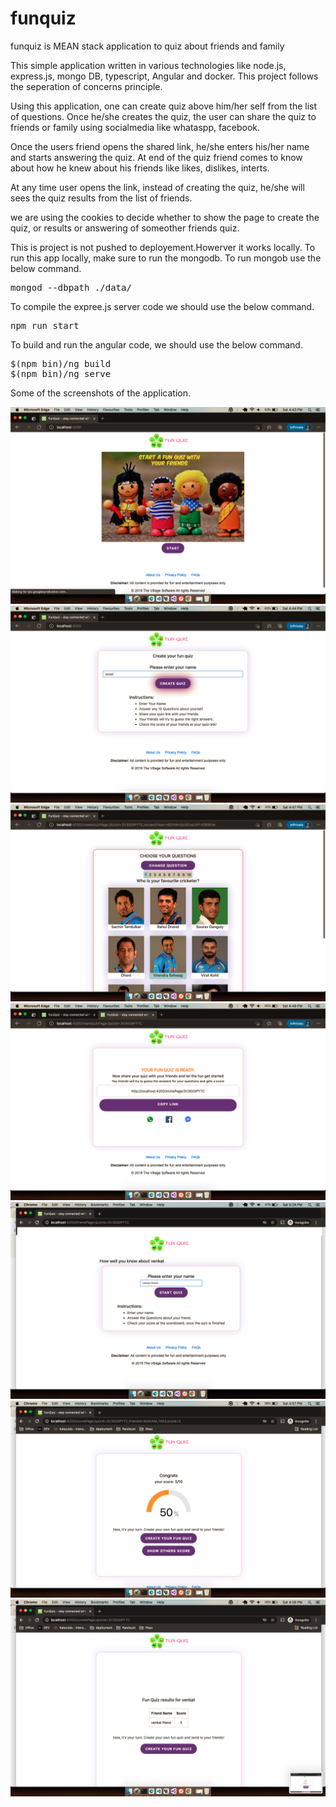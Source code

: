 # funquiz
funquiz is MEAN stack application to quiz about friends and family

This simple application written in various technologies like node.js, express.js, mongo DB, typescript, Angular and docker.
This project follows the seperation of concerns principle.

Using this application, one can create quiz above him/her self from the list of questions. Once he/she creates the quiz, the user can share the quiz to friends or family using socialmedia like whataspp, facebook.

Once the users friend opens the shared link, he/she enters his/her name and starts answering the quiz. At end of the quiz friend comes to know about how he knew about his friends like likes, dislikes, interts.

At any time user opens the link, instead of creating the quiz, he/she will sees the quiz results from the list of friends. 

we are using the cookies to decide whether to show the page to create the quiz, or results or answering of someother friends quiz.

This is project is not pushed to deployement.Howerver it works locally.
To run this app locally, make sure to run the mongodb.
To run mongob use the below command.
<pre>mongod --dbpath ./data/ </pre>

To compile the expree.js server code we should use the below command.
<pre>npm run start </pre>

To build and run the angular code, we should use the below command.
<pre>$(npm bin)/ng build
$(npm bin)/ng serve</pre>
  
Some of the screenshots of the application.

<img src="https://github.com/garapani/funquiz/blob/master/screenshots/Screenshot%202021-05-08%20at%204.43.51%20PM.png?raw=true"/>
<img src="https://github.com/garapani/funquiz/blob/master/screenshots/Screenshot%202021-05-08%20at%204.44.01%20PM.png?raw=true"/>
<img src="https://github.com/garapani/funquiz/blob/master/screenshots/Screenshot%202021-05-08%20at%204.47.23%20PM.png?raw=true"/>
<img src="https://github.com/garapani/funquiz/blob/master/screenshots/Screenshot%202021-05-08%20at%204.48.15%20PM.png?raw=true"/>
<img src="https://github.com/garapani/funquiz/blob/master/screenshots/Screenshot%202021-05-08%20at%205.24.07%20PM.png?raw=true"/>
<img src="https://github.com/garapani/funquiz/blob/master/screenshots/Screenshot%202021-05-08%20at%204.57.59%20PM.png?raw=true"/>
<img src="https://github.com/garapani/funquiz/blob/master/screenshots/Screenshot%202021-05-08%20at%204.58.05%20PM.png?raw=true"/>
